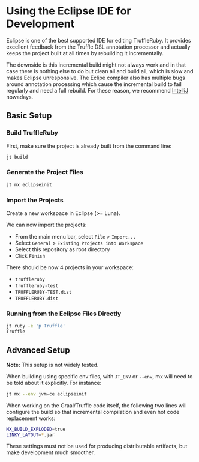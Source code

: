# Using the Eclipse IDE for Development

Eclipse is one of the best supported IDE for editing TruffleRuby. It provides
excellent feedback from the Truffle DSL annotation processor and actually keeps
the project built at all times by rebuilding it incrementally.

The downside is this incremental build might not always work and in that case
there is nothing else to do but clean all and build all, which is slow and makes
Eclipse unresponsive. The Eclipe compiler also has multiple bugs around
annotation processing which cause the incremental build to fail regularly and
need a full rebuild. For these reason, we recommend
[IntelliJ](using-intellij.md) nowadays.

## Basic Setup

### Build TruffleRuby

First, make sure the project is already built from the command line:

```bash
jt build
```

### Generate the Project Files

```bash
jt mx eclipseinit
```

### Import the Projects

Create a new workspace in Eclipse (>= Luna).

We can now import the projects:
* From the main menu bar, select `File` > `Import...`
* Select `General` > `Existing Projects into Workspace`
* Select this repository as root directory
* Click `Finish`

There should be now 4 projects in your workspace:
* `truffleruby`
* `truffleruby-test`
* `TRUFFLERUBY-TEST.dist`
* `TRUFFLERUBY.dist`

### Running from the Eclipse Files Directly

```bash
jt ruby -e 'p Truffle'
Truffle
```

## Advanced Setup

**Note:** This setup is not widely tested.

When building using specific env files, with `JT_ENV` or `--env`, mx will
need to be told about it explicitly. For instance:

```bash
jt mx --env jvm-ce eclipseinit
```

When working on the Graal/Truffle code itself, the following two lines will
configure the build so that incremental compilation and even hot code
replacement works:

```bash
MX_BUILD_EXPLODED=true
LINKY_LAYOUT=*.jar
```

These settings must not be used for producing distributable artifacts, but
make development much smoother.
